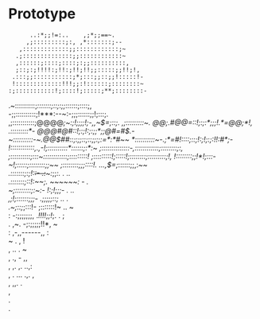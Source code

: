 # Prototype


                                                  
                                                  
                                                  
                                                  
                                                  
          ..:*;;!=:..    ,;*;;==~.                
         ,;:::::::::;:, ,*:::::::;--              
       ,:::::::::::::;;::::::::::::;~             
      .;::::::::::::::;;::::::::::::~             
      ,::::::;::::;::::;:;;::::::::::,            
      ;::;:;!!!!:;!!:;!!;!!;;:::::;;!!;!,         
     .:::;;:::::::::::;*;:::;;::;;!:::::!-        
     !:::::::::::::!!!;;:!::::::;::::::::~        
    :;:::::::::::!;::::!;:::::;**;::::::::-       
  .~::::::::::;*:::::::;::;:;;::::*::;::::;,      
  -;;::::::::::;!***:--~:-;;;::::::;;!;:::;.      
 ,;:::::::::::;$@@@@$*;~:;!;;;;!;-,,~$=;::;.      
 ,;:::::::::~. @@;.#@@=::!;:;:*;;;!.*=@@;*!,      
 .:::::::::*-  @@@#@#::!;:;!:;:;;*;;@#=#$.-       
 ~::::::::::-~.@@$##::;:;;::;::;;:;:=*:*#~~       
 *::::::::::~-.;*=#!::::;::;!:;!;:;:!!:#*;-       
 !::::::::::::,.,-!;::::::::::*::::::;:*:~        
 ;::::::::::::::-,::::::::::::;::::::::;:,        
 ;::::::::::;:::~::::::::::::;:::::::::!          
 ;:::::::::!;:::::!;::::::::;:::::::::;!,         
 !::::::::;;!*!;:::-~!;:::::;::::::::;;~~         
 ;::::::::;;;::::!.  ...,$=;*::::::;;,:*~~        
 .:::::::;:;!:~~:-      .:~~~:*;;*:.   . ..       
 .:::::::;::!:~~;.      ~~~~~~:        -   .      
  ~;::::::::;:~:-       !:;!;;;-        .  ..     
  ,;!;::::::;;;-       .;;;;;::;        ..  .     
  .~;::;*;:::!-        ;:::::::!~        ..  ~    
 :  -:;;;;;;;,        .*!!!!;;!*;.         . ;    
 .     ,~.            -;:;;;;;!!*,           ~    
:                     ,-,,------,,           :    
~                     .          ,           !    
,                    ..           .          ~    
,                   .,            -         ,,    
,                  ,.              ,.     ..,:    
,                  .               ...  .,.  ,    
,                                    ,,.     .    
,                                                 
.                                                 
.                                                 
                                                  
